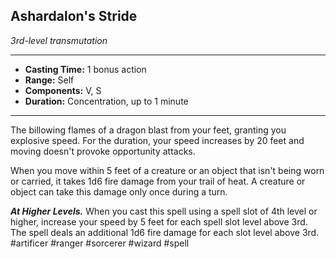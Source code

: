 ## Ashardalon's Stride
*3rd-level transmutation*
___
- **Casting Time:** 1 bonus action
- **Range:** Self
- **Components:** V, S
- **Duration:** Concentration, up to 1 minute
---
The billowing flames of a dragon blast from your feet, granting you explosive speed. For the duration, your speed increases by 20 feet and moving doesn't provoke opportunity attacks.

When you move within 5 feet of a creature or an object that isn't being worn or carried, it takes 1d6 fire damage from your trail of heat. A creature or object can take this damage only once during a turn.

***At Higher Levels.*** When you cast this spell using a spell slot of 4th level or higher, increase your speed by 5 feet for each spell slot level above 3rd. The spell deals an additional 1d6 fire damage for each slot level above 3rd.
#artificer #ranger #sorcerer #wizard
#spell